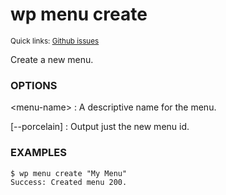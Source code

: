 # wp menu create

<small>Quick links: <a href="https://github.com/issues?q=is%3Aopen+label%3Acommand%3Amenu-create+sort%3Aupdated-desc+org%3Awp-cli">Github issues</a></small>

Create a new menu.

### OPTIONS

&lt;menu-name&gt;
: A descriptive name for the menu.

[\--porcelain]
: Output just the new menu id.

### EXAMPLES

    $ wp menu create "My Menu"
    Success: Created menu 200.



